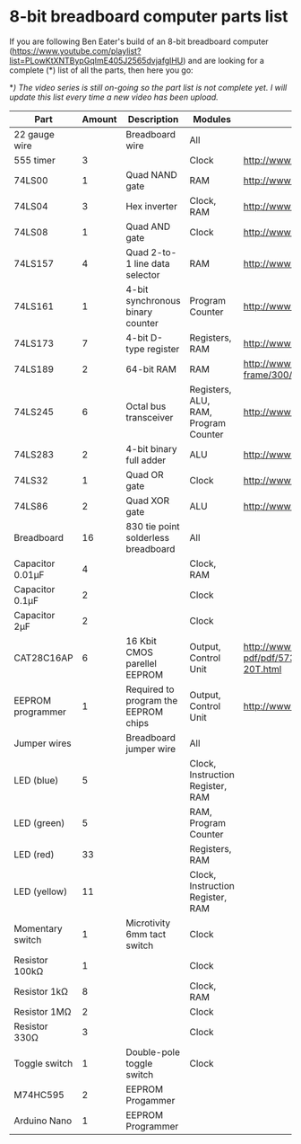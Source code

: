 # 8-bit breadboard computer parts list
If you are following Ben Eater's build of an 8-bit breadboard computer (https://www.youtube.com/playlist?list=PLowKtXNTBypGqImE405J2565dvjafglHU) and are looking for a complete (*) list of all the parts, then here you go:

**) The video series is still on-going so the part list is not complete yet. I will update this list every time a new video has been upload.*

| Part | Amount | Description | Modules | Datasheet |
| --- | --- | --- | --- | --- |
| 22 gauge wire |  | Breadboard wire | All | |
| 555 timer | 3 |  | Clock | http://www.ti.com/lit/ds/symlink/lm555.pdf |
| 74LS00 | 1 | Quad NAND gate | RAM | http://www.ti.com/lit/ds/symlink/sn7400.pdf |
| 74LS04 | 3 | Hex inverter | Clock, RAM | http://www.ti.com/lit/ds/symlink/sn74ls04.pdf |
| 74LS08 | 1 | Quad AND gate | Clock | http://www.ti.com/lit/ds/symlink/sn74ls08.pdf |
| 74LS157 | 4 | Quad 2-to-1 line data selector | RAM | http://www.ti.com/lit/ds/symlink/54ls157.pdf |
| 74LS161 | 1 | 4-bit synchronous binary counter | Program Counter | http://www.ti.com/lit/ds/symlink/sn74ls161a.pdf |
| 74LS173 | 7 | 4-bit D-type register | Registers, RAM | http://www.ti.com/lit/ds/symlink/sn74173.pdf |
| 74LS189 | 2 | 64-bit RAM | RAM | http://www.ndatasheet.com/datasheet-frame/300/mdownload.php?id=529296 |
| 74LS245 | 6 | Octal bus transceiver | Registers, ALU, RAM, Program Counter | http://www.ti.com/lit/ds/symlink/sn74ls245.pdf |
| 74LS283 | 2 | 4-bit binary full adder | ALU | http://www.ti.com/lit/ds/symlink/sn54s283.pdf |
| 74LS32 | 1 | Quad OR gate | Clock | http://www.ti.com/lit/ds/symlink/sn54ls32.pdf |
| 74LS86 | 2 | Quad XOR gate | ALU | http://www.ti.com/lit/ds/symlink/sn74ls86a.pdf |
| Breadboard | 16 | 830 tie point solderless breadboard | All | |
| Capacitor 0.01µF | 4 |  | Clock, RAM | |
| Capacitor 0.1µF | 2 |  | Clock | |
| Capacitor 2µF | 2 |  | Clock | |
| CAT28C16AP | 6 | 16 Kbit CMOS parellel EEPROM | Output, Control Unit | http://www.alldatasheet.com/datasheet-pdf/pdf/57374/CATALYST/CAT28C16AP-20T.html |
| EEPROM programmer | 1 | Required to program the EEPROM chips | Output, Control Unit | http://www.ebay.com/itm/191816776888 |
| Jumper wires |  | Breadboard jumper wire | All | |
| LED (blue) | 5 |  | Clock, Instruction Register, RAM | |
| LED (green) | 5 |  | RAM, Program Counter | |
| LED (red) | 33 |  | Registers, RAM | |
| LED (yellow) | 11 |  | Clock, Instruction Register, RAM | |
| Momentary switch | 1 | Microtivity 6mm tact switch | Clock | |
| Resistor 100kΩ | 1 |  | Clock | |
| Resistor 1kΩ | 8 |  | Clock, RAM | |
| Resistor 1MΩ | 2 |  | Clock | |
| Resistor 330Ω | 3 |  | Clock | |
| Toggle switch | 1 | Double-pole toggle switch | Clock | |
| M74HC595 | 2 | EEPROM Progammer | |
| Arduino Nano | 1 | EEPROM Programmer | |
